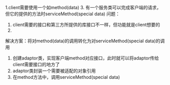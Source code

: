 1.client需要使用一个如method(data)
3. 有一个服务类可以完成客户端的请求，但它的提供的方法时serviceMethod(special data)
问题：
   1. client需要的接口和第三方所提供的库接口不一样，但功能就是client想要的
   2. 
解决方案：将对method(data)的调用转化为对serviceMethod(special data)的调用
   1. 创建adaptor类，实现客户端method对应接口，此时就可以将adaptor传给client需要接口的地方了
   2. adaptor类封装一个需要被适配的对象引用
   3. 在method方法中，调用serviceMethod(special data)